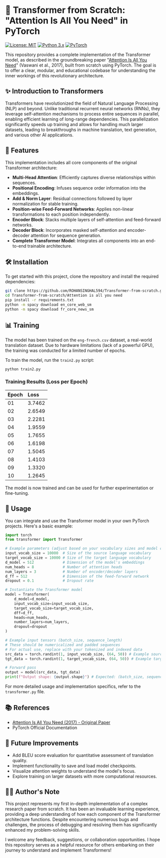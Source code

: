 # 🧠 Transformer from Scratch: "Attention Is All You Need" in PyTorch

[![License: MIT](https://img.shields.io/badge/License-MIT-yellow.svg)](https://opensource.org/licenses/MIT)
[![Python 3.x](https://img.shields.io/badge/Python-3.x-blue.svg)](https://www.python.org/downloads/)
[![PyTorch](https://img.shields.io/badge/PyTorch-EE4C2C?style=for-the-badge&logo=pytorch&logoColor=white)](https://pytorch.org/)

This repository provides a complete implementation of the Transformer model, as described in the groundbreaking paper "[Attention Is All You Need](https://proceedings.neurips.cc/paper_files/paper/2017/file/3f5ee243547dee91fbd053c1c4a845aa-Paper.pdf)" (Vaswani et al., 2017), built from scratch using PyTorch. The goal is to offer a clear, modular, and educational codebase for understanding the inner workings of this revolutionary architecture.

## ✨ Introduction to Transformers

Transformers have revolutionized the field of Natural Language Processing (NLP) and beyond. Unlike traditional recurrent neural networks (RNNs), they leverage self-attention mechanisms to process entire sequences in parallel, enabling efficient learning of long-range dependencies. This parallelization significantly speeds up training and allows for handling much larger datasets, leading to breakthroughs in machine translation, text generation, and various other AI applications.

## 🚀 Features

This implementation includes all core components of the original Transformer architecture:

-   **Multi-Head Attention**: Efficiently captures diverse relationships within sequences.
-   **Positional Encoding**: Infuses sequence order information into the embeddings.
-   **Add & Norm Layer**: Residual connections followed by layer normalization for stable training.
-   **Position-wise Feed-Forward Networks**: Applies non-linear transformations to each position independently.
-   **Encoder Block**: Stacks multiple layers of self-attention and feed-forward networks.
-   **Decoder Block**: Incorporates masked self-attention and encoder-decoder attention for sequence generation.
-   **Complete Transformer Model**: Integrates all components into an end-to-end trainable architecture.

## 🛠️ Installation

To get started with this project, clone the repository and install the required dependencies:

```bash
git clone https://github.com/ROHANSINGHAL594/Transformer-from-scratch.git
cd Transformer-from-scratch/Attention is all you need
pip install -r requirements.txt
python -m spacy download en_core_web_sm
python -m spacy download fr_core_news_sm
```

## 📊 Training

The model has been trained on the `eng-french.csv` dataset, a real-world translation dataset. Due to hardware limitations (lack of a powerful GPU), the training was conducted for a limited number of epochs.

To train the model, run the `train2.py` script:

```bash
python train2.py
```

### Training Results (Loss per Epoch)

| Epoch | Loss     |
| :---- | :------- |
| 01    | 3.7462   |
| 02    | 2.6549   |
| 03    | 2.2281   |
| 04    | 1.9559   |
| 05    | 1.7655   |
| 06    | 1.6198   |
| 07    | 1.5045   |
| 08    | 1.4103   |
| 09    | 1.3320   |
| 10    | 1.2645   |

The model is now trained and can be used for further experimentation or fine-tuning.

## 🚀 Usage

You can integrate and use the Transformer model in your own PyTorch projects. Here's a basic example:

```python
import torch
from transformer import Transformer

# Example parameters (adjust based on your vocabulary sizes and model configuration)
input_vocab_size = 10000  # Size of the source language vocabulary
target_vocab_size = 10000 # Size of the target language vocabulary
d_model = 512             # Dimension of the model's embeddings
num_heads = 8             # Number of attention heads
num_layers = 3            # Number of encoder/decoder layers
d_ff = 512                # Dimension of the feed-forward network
dropout = 0.1             # Dropout rate

# Instantiate the Transformer model
model = Transformer(
    d_model=d_model,
    input_vocab_size=input_vocab_size,
    target_vocab_size=target_vocab_size,
    dff=d_ff,
    heads=num_heads,
    number_layers=num_layers,
    dropout=dropout
)

# Example input tensors (batch_size, sequence_length)
# These should be numericalized and padded sequences
# For actual use, replace with your tokenized and indexed data
src_data = torch.randint(1, input_vocab_size, (64, 50)) # Example source sequence
tgt_data = torch.randint(1, target_vocab_size, (64, 50)) # Example target sequence (shifted right)

# Forward pass
output = model(src_data, tgt_data)
print(f"Output shape: {output.shape}") # Expected: (batch_size, sequence_length, target_vocab_size)
```

For more detailed usage and implementation specifics, refer to the `transformer.py` file.

## 📚 References

-   [Attention Is All You Need (2017) - Original Paper](https://proceedings.neurips.cc/paper_files/paper/2017/file/3f5ee243547dee91fbd053c1c4a845aa-Paper.pdf)
-   PyTorch Official Documentation

## 🚧 Future Improvements

-   Add BLEU score evaluation for quantitative assessment of translation quality.
-   Implement functionality to save and load model checkpoints.
-   Visualize attention weights to understand the model's focus.
-   Explore training on larger datasets with more computational resources.

## 🙋‍♂️ Author's Note

This project represents my first in-depth implementation of a complex research paper from scratch. It has been an invaluable learning experience, providing a deep understanding of how each component of the Transformer architecture functions. Despite encountering numerous bugs and challenges, the process of debugging and resolving them has significantly enhanced my problem-solving skills.

I welcome any feedback, suggestions, or collaboration opportunities. I hope this repository serves as a helpful resource for others embarking on their journey to understand and implement Transformers!
